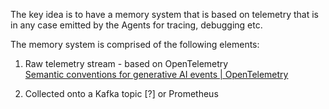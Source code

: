 The key idea is to have a memory system that is based on telemetry that is in any case emitted by the Agents for tracing, debugging etc.

The memory system is comprised of the following elements:

1) Raw telemetry stream - based on OpenTelemetry  
	[Semantic conventions for generative AI events | OpenTelemetry](https://opentelemetry.io/docs/specs/semconv/gen-ai/gen-ai-events/)

2) Collected onto a Kafka topic [?] or Prometheus
